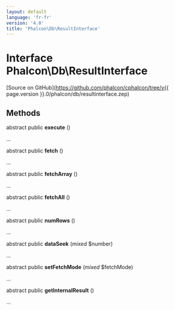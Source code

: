 ```yaml
---
layout: default
language: 'fr-fr'
version: '4.0'
title: 'Phalcon\Db\ResultInterface'
---
```


# Interface **Phalcon\Db\ResultInterface**

[Source on GitHub](https://github.com/phalcon/cphalcon/tree/v{{ page.version }}.0/phalcon/db/resultinterface.zep)

## Methods

abstract public **execute** ()

...

abstract public **fetch** ()

...

abstract public **fetchArray** ()

...

abstract public **fetchAll** ()

...

abstract public **numRows** ()

...

abstract public **dataSeek** (*mixed* $number)

...

abstract public **setFetchMode** (*mixed* $fetchMode)

...

abstract public **getInternalResult** ()

...